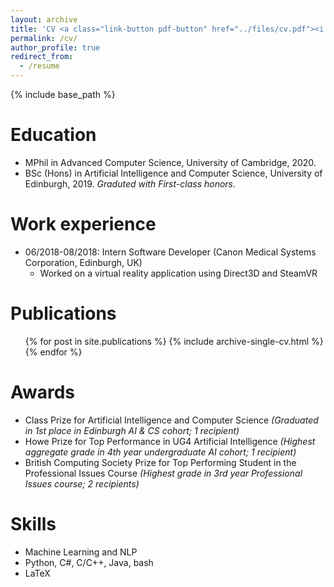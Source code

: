 ```yaml
---
layout: archive
title: 'CV <a class="link-button pdf-button" href="../files/cv.pdf"><i class="fa fa-file-pdf"></i>PDF</a>'
permalink: /cv/
author_profile: true
redirect_from:
  - /resume
---
```


{% include base_path %}

Education
======
* MPhil in Advanced Computer Science, University of Cambridge, 2020.
* BSc (Hons) in Artificial Intelligence and Computer Science, University of Edinburgh, 2019. *Graduted with First-class honors*.

Work experience
======
* 06/2018-08/2018: Intern Software Developer (Canon Medical Systems Corporation, Edinburgh, UK)
  * Worked on a virtual reality application using Direct3D and SteamVR 

Publications
======
  <ul>{% for post in site.publications %}
    {% include archive-single-cv.html %}
  {% endfor %}</ul>

Awards
=====

* Class Prize for Artificial Intelligence and Computer Science *(Graduated in 1st place in Edinburgh AI & CS cohort; 1 recipient)*
* Howe Prize for Top Performance in UG4 Artificial Intelligence *(Highest aggregate grade in 4th year undergraduate AI cohort; 1 recipient)*
* British Computing Society Prize for Top Performing Student in the Professional Issues Course *(Highest grade in 3rd year Professional Issues course; 2 recipients)*

Skills
======
* Machine Learning and NLP
* Python, C#, C/C++, Java, bash
* LaTeX

